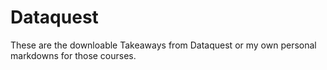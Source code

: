 # Dataquest

These are the downloable Takeaways from Dataquest or my own personal markdowns for those courses.
